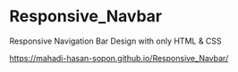 # Responsive_Navbar
Responsive Navigation Bar Design with only HTML &amp; CSS

https://mahadi-hasan-sopon.github.io/Responsive_Navbar/
